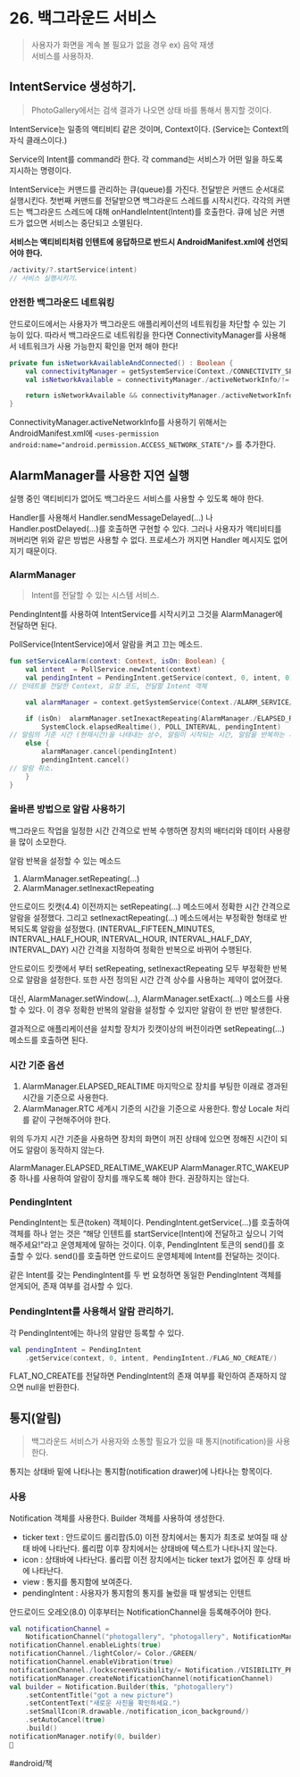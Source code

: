 # 26. 백그라운드 서비스
> 사용자가 화면을 계속 볼 필요가 없을 경우 ex) 음악 재생  
> 서비스를 사용하자.  

## IntentService 생성하기.
> PhotoGallery에서는 검색 결과가 나오면 상태 바를 통해서 통지할 것이다.  

IntentService는 일종의 액티비티 같은 것이며, Context이다. (Service는 Context의 자식 클래스이다.)

Service의 Intent를 command라 한다.
각 command는 서비스가 어떤 일을 하도록 지시하는 명령이다. 

IntentService는 커맨드를 관리하는 큐(queue)를 가진다.
전달받은 커맨드 순서대로 실행시킨다. 
첫번째 커맨드를 전달받으면 백그라운드 스레드를 시작시킨다.
각각의 커맨드는 백그라운드 스레드에 대해 onHandleIntent(Intent)를 호출한다.
큐에 남은 커맨드가 없으면 서비스는 중단되고 소멸된다.

**서비스는 액티비티처럼 인텐트에 응답하므로 반드시 AndroidManifest.xml에 선언되어야 한다.**

```kotlin
/activity/?.startService(intent)
// 서비스 실행시키기.
```

### 안전한 백그라운드 네트워킹
안드로이드에서는 사용자가 백그라운드 애플리케이션의 네트워킹을 차단할 수 있는 기능이 있다.
따라서 백그라운드로 네트워킹을 한다면 ConnectivityManager를 사용해서 네트워크가 사용 가능한지 확인을 먼저 해야 한다!

```kotlin
private fun isNetworkAvailableAndConnected() : Boolean {
    val connectivityManager = getSystemService(Context./CONNECTIVITY_SERVICE/) as ConnectivityManager
    val isNetworkAvailable = connectivityManager./activeNetworkInfo/!= null

    return isNetworkAvailable && connectivityManager./activeNetworkInfo/./isConnected/
}
```

ConnectivityManager.activeNetworkInfo를 사용하기 위해서는 AndroidManifest.xml에 
`<uses-permission android:name="android.permission.ACCESS_NETWORK_STATE"/>`
를 추가한다.

## AlarmManager를 사용한 지연 실행
실행 중인 액티비티가 없어도 백그라운드 서비스를 사용할 수 있도록 해야 한다.

Handler를 사용해서 Handler.sendMessageDelayed(…) 나 Handler.postDelayed(…)를 호출하면 구현할 수 있다.
그러나 사용자가 액티비티를 꺼버리면 위와 같은 방법은 사용할 수 없다.
프로세스가 꺼지면 Handler 메시지도 없어지기 때문이다.

### AlarmManager
> Intent를 전달할 수 있는 시스템 서비스.  

PendingIntent를 사용하여 IntentService를 시작시키고 그것을 AlarmManager에 전달하면 된다. 

PollService(IntentService)에서 알람을 켜고 끄는 메소드.
```kotlin
fun setServiceAlarm(context: Context, isOn: Boolean) {
    val intent  = PollService.newIntent(context)
    val pendingIntent = PendingIntent.getService(context, 0, intent, 0)
// 인테트를 전달한 Context, 요청 코드, 전달할 Intent 객체

    val alarmManager = context.getSystemService(Context./ALARM_SERVICE/) as AlarmManager

    if (isOn)  alarmManager.setInexactRepeating(AlarmManager./ELAPSED_REALTIME/,
        SystemClock.elapsedRealtime(), POLL_INTERVAL, pendingIntent)
// 알림의 기준 시간 (현재시간)을 나태내는 상수, 알림이 시작되는 시간, 알람을 반복하는 시간 간격, 알람이 작동될 때 촉발시킬 PendingIntent
    else {
        alarmManager.cancel(pendingIntent)
        pendingIntent.cancel()
// 알람 취소.
    }
}
```

### 올바른 방법으로 알람 사용하기
백그라운드 작업을 일정한 시간 간격으로 반복 수행하면 장치의 배터리와 데이터 사용량을 많이 소모한다. 

알람 반복을 설정할 수 있는 메소드
1. AlarmManager.setRepeating(…)
2. AlarmManager.setInexactRepeating

안드로이드 킷캣(4.4) 이전까지는 setRepeating(…) 메소드에서 정확한 시간 간격으로 알람을 설정했다. 그리고 setInexactRepeating(...) 메소드에서는 부정확한 형태로 반복되도록 알람을 설정했다.
(INTERVAL_FIFTEEN_MINUTES,
INTERVAL_HALF_HOUR,
INTERVAL_HOUR,
INTERVAL_HALF_DAY,
INTERVAL_DAY) 시간 간격을 지정하여 정확한 반복으로 바뀌어 수행된다.

안드로이드 킷캣에서 부터 setRepeating, setInexactRepeating 모두 부정확한 반복으로 알람을 설정한다. 또한 사전 정의된 시간 간격 상수를 사용하는 제약이 없어졌다.

대신, AlarmManager.setWindow(…), AlarmManager.setExact(…) 메소드를 사용할 수 있다. 이 경우 정확한 반복의 알람을 설정할 수 있지만 알람이 한 번만 발생한다.

결과적으로 애플리케이션을 설치할 장치가 킷캣이상의 버전이라면 setRepeating(...) 메소드를 호출하면 된다. 

### 시간 기준 옵션
1. AlarmManager.ELAPSED_REALTIME
마지막으로 장치를 부팅한 이래로 경과된 시간을 기준으로 사용한다.
2. AlarmManager.RTC
세계시 기준의 시간을 기준으로 사용한다. 
항상 Locale 처리를 같이 구현해주어야 한다.

위의 두가지 시간 기준을 사용하면 장치의 화면이 꺼진 상태에 있으면 정해진 시간이 되어도 알람이 동작하지 않는다.

AlarmManager.ELAPSED_REALTIME_WAKEUP
AlarmManager.RTC_WAKEUP 중 하나를 사용하여 알람이 장치를 깨우도록 해야 한다. 권장하지는 않는다.

### PendingIntent
PendingIntent는 토큰(token) 객체이다. 
PendingIntent.getService(…)를 호출하여 객체를 하나 얻는 것은 “해당 인텐트를 startService(Intent)에 전달하고 싶으니 기억해주세요!”라고 운영체제에 말하는 것이다.
이후, PendingIntent 토큰의 send()를 호출할 수 있다. send()를 호출하면 안드로이드 운영체제에 Intent를 전달하는 것이다.

같은 Intent를 갖는 PendingIntent를 두 번 요청하면 동일한 PendingIntent 객체를 얻게되어, 존재 여부를 검사할 수 있다.

### PendingIntent를 사용해서 알람 관리하기.
각 PendingIntent에는 하나의 알람만 등록할 수 있다.

```kotlin
val pendingIntent = PendingIntent
    .getService(context, 0, intent, PendingIntent./FLAG_NO_CREATE/)
```

FLAT_NO_CREATE를 전달하면 PendingIntent의 존재 여부를 확인하여 존재하지 않으면 null을 반환한다.

## 통지(알림)
> 백그라운드 서비스가 사용자와 소통할 필요가 있을 때 통지(notification)을 사용한다.  

 통지는 상태바 밑에 나타나는 통지함(notification drawer)에 나타나는 항목이다.

### 사용
Notification 객체를 사용한다.
Builder 객체를 사용하여 생성한다.
* ticker text : 안드로이드 롤리팝(5.0) 이전 장치에서는 통지가 최초로 보여질 때 상태 바에 나타난다. 
롤리팝 이후 장치에서는 상태바에 텍스트가 나타나지 않는다.
* icon : 상태바에 나타난다.
롤리팝 이전 장치에서는 ticker text가 없어진 후 상태 바에 나타난다.
* view : 통지를 통지함에 보여준다.
* pendingIntent : 사용자가 통지함의 통지를 눌렀을 때 발생되는 인텐트

안드로이드 오레오(8.0) 이후부터는 NotificationChannel을 등록해주어야 한다.

```kotlin
val notificationChannel =
    NotificationChannel("photogallery", "photogallery", NotificationManager./IMPORTANCE_DEFAULT/)
notificationChannel.enableLights(true)
notificationChannel./lightColor/= Color./GREEN/
notificationChannel.enableVibration(true)
notificationChannel./lockscreenVisibility/= Notification./VISIBILITY_PRIVATE/
notificationManager.createNotificationChannel(notificationChannel)
val builder = Notification.Builder(this, "photogallery")
    .setContentTitle("got a new picture")
    .setContentText("새로운 사진을 확인하세요.")
    .setSmallIcon(R.drawable./notification_icon_background/)
    .setAutoCancel(true)
    .build()
notificationManager.notify(0, builder)

```




#android/책